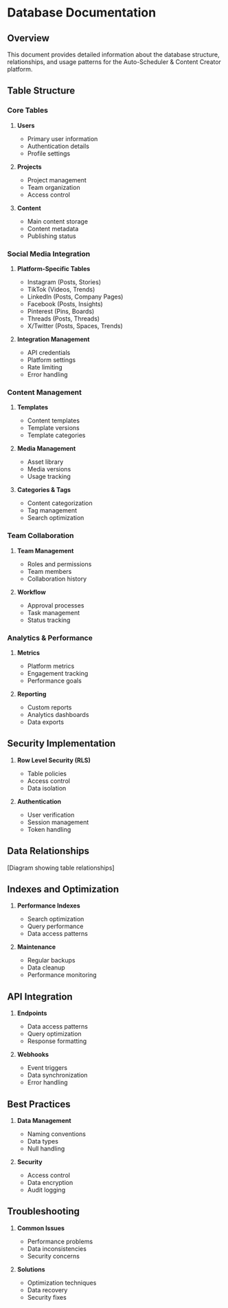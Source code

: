 # Database Documentation

## Overview
This document provides detailed information about the database structure, relationships, and usage patterns for the Auto-Scheduler & Content Creator platform.

## Table Structure

### Core Tables
1. **Users**
   - Primary user information
   - Authentication details
   - Profile settings

2. **Projects**
   - Project management
   - Team organization
   - Access control

3. **Content**
   - Main content storage
   - Content metadata
   - Publishing status

### Social Media Integration
1. **Platform-Specific Tables**
   - Instagram (Posts, Stories)
   - TikTok (Videos, Trends)
   - LinkedIn (Posts, Company Pages)
   - Facebook (Posts, Insights)
   - Pinterest (Pins, Boards)
   - Threads (Posts, Threads)
   - X/Twitter (Posts, Spaces, Trends)

2. **Integration Management**
   - API credentials
   - Platform settings
   - Rate limiting
   - Error handling

### Content Management
1. **Templates**
   - Content templates
   - Template versions
   - Template categories

2. **Media Management**
   - Asset library
   - Media versions
   - Usage tracking

3. **Categories & Tags**
   - Content categorization
   - Tag management
   - Search optimization

### Team Collaboration
1. **Team Management**
   - Roles and permissions
   - Team members
   - Collaboration history

2. **Workflow**
   - Approval processes
   - Task management
   - Status tracking

### Analytics & Performance
1. **Metrics**
   - Platform metrics
   - Engagement tracking
   - Performance goals

2. **Reporting**
   - Custom reports
   - Analytics dashboards
   - Data exports

## Security Implementation
1. **Row Level Security (RLS)**
   - Table policies
   - Access control
   - Data isolation

2. **Authentication**
   - User verification
   - Session management
   - Token handling

## Data Relationships
[Diagram showing table relationships]

## Indexes and Optimization
1. **Performance Indexes**
   - Search optimization
   - Query performance
   - Data access patterns

2. **Maintenance**
   - Regular backups
   - Data cleanup
   - Performance monitoring

## API Integration
1. **Endpoints**
   - Data access patterns
   - Query optimization
   - Response formatting

2. **Webhooks**
   - Event triggers
   - Data synchronization
   - Error handling

## Best Practices
1. **Data Management**
   - Naming conventions
   - Data types
   - Null handling

2. **Security**
   - Access control
   - Data encryption
   - Audit logging

## Troubleshooting
1. **Common Issues**
   - Performance problems
   - Data inconsistencies
   - Security concerns

2. **Solutions**
   - Optimization techniques
   - Data recovery
   - Security fixes 